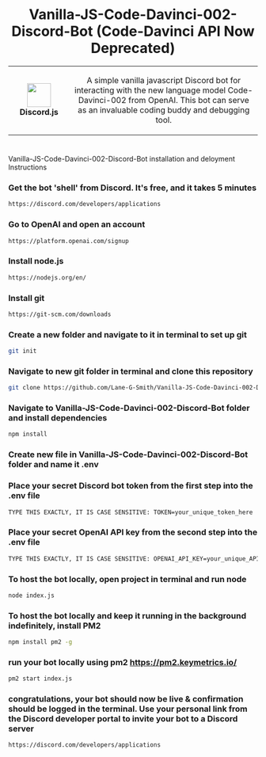 <h1 align="center">Vanilla-JS-Code-Davinci-002-Discord-Bot (Code-Davinci API Now Deprecated)</h1>
<table align="center">
  <tr>
    <td align="center" height="108" width="108">
        <img     src="https://camo.githubusercontent.com/2993f7180d5cc3231060f66cfa1f0f65a1d09c0efd68d08d0190902ba9200d81/68747470733a2f2f7777772e7376677265706f2e636f6d2f73686f772f3335333635352f646973636f72642d69636f6e2e737667"
        width="48"
        height="48"
        />
        <br /><strong>Discord.js</strong>
    </td>
    <td align="center" height="108">
      <p align="center">A simple vanilla javascript Discord bot for interacting with the new language model Code-Davinci-002 from OpenAI. This bot can serve as an invaluable coding buddy and debugging tool.
      </p>
     </td>
   </tr>
 </table>

# 
Vanilla-JS-Code-Davinci-002-Discord-Bot installation and deloyment Instructions

### Get the bot 'shell' from Discord. It's free, and it takes 5 minutes
```sh
https://discord.com/developers/applications
```
### Go to OpenAI and open an account
```sh
https://platform.openai.com/signup
```
### Install node.js
```sh
https://nodejs.org/en/
```
### Install git
```sh
https://git-scm.com/downloads
```
### Create a new folder and navigate to it in terminal to set up git
```sh
git init
```
### Navigate to new git folder in terminal and clone this repository
```sh
git clone https://github.com/Lane-G-Smith/Vanilla-JS-Code-Davinci-002-Discord-Bot.git
```
### Navigate to Vanilla-JS-Code-Davinci-002-Discord-Bot folder and install dependencies
```sh
npm install
```
### Create new file in Vanilla-JS-Code-Davinci-002-Discord-Bot folder and name it .env
### Place your secret Discord bot token from the first step into the .env file
```sh
TYPE THIS EXACTLY, IT IS CASE SENSITIVE: TOKEN=your_unique_token_here
```
### Place your secret OpenAI API key from the second step into the .env file
```sh
TYPE THIS EXACTLY, IT IS CASE SENSITIVE: OPENAI_API_KEY=your_unique_API_key_here
```
### To host the bot locally, open project in terminal and run node
```sh
node index.js
```
### To host the bot locally and keep it running in the background indefinitely, install PM2
```sh
npm install pm2 -g
```
### run your bot locally using pm2 https://pm2.keymetrics.io/
```sh
pm2 start index.js
```
### congratulations, your bot should now be live & confirmation should be logged in the terminal. Use your personal link from the Discord developer portal to invite your bot to a Discord server
```sh
https://discord.com/developers/applications
```
